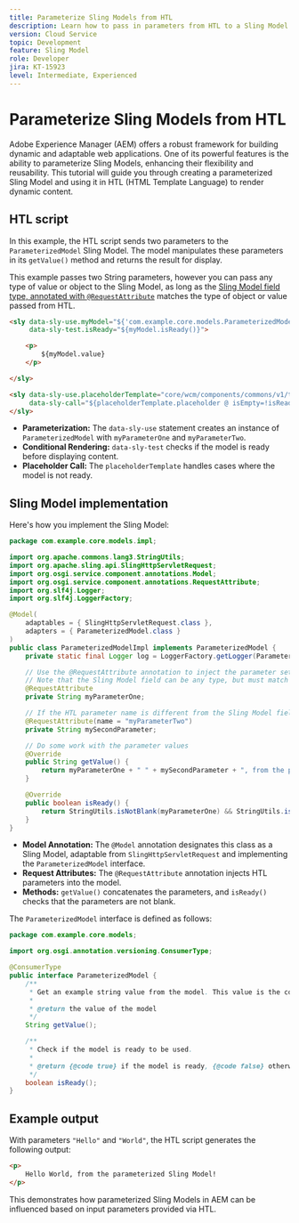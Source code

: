 ```yaml
---
title: Parameterize Sling Models from HTL
description: Learn how to pass in parameters from HTL to a Sling Model in AEM.
version: Cloud Service
topic: Development
feature: Sling Model
role: Developer
jira: KT-15923
level: Intermediate, Experienced
---
```


# Parameterize Sling Models from HTL

Adobe Experience Manager (AEM) offers a robust framework for building dynamic and adaptable web applications. One of its powerful features is the ability to parameterize Sling Models, enhancing their flexibility and reusability. This tutorial will guide you through creating a parameterized Sling Model and using it in HTL (HTML Template Language) to render dynamic content.

## HTL script

In this example, the HTL script sends two parameters to the `ParameterizedModel` Sling Model. The model manipulates these parameters in its `getValue()` method and returns the result for display.

This example passes two String parameters, however you can pass any type of value or object to the Sling Model, as long as the [Sling Model field type, annotated with `@RequestAttribute`](#sling-model-implementation) matches the type of object or value passed from HTL.

```html
<sly data-sly-use.myModel="${'com.example.core.models.ParameterizedModel' @ myParameterOne='Hello', myParameterTwo='World'}"
     data-sly-test.isReady="${myModel.isReady()}">

    <p>
        ${myModel.value}
    </p>

</sly>

<sly data-sly-use.placeholderTemplate="core/wcm/components/commons/v1/templates.html"
     data-sly-call="${placeholderTemplate.placeholder @ isEmpty=!isReady}">
</sly>
```

- **Parameterization:** The `data-sly-use` statement creates an instance of `ParameterizedModel` with `myParameterOne` and `myParameterTwo`.
- **Conditional Rendering:** `data-sly-test` checks if the model is ready before displaying content.
- **Placeholder Call:** The `placeholderTemplate` handles cases where the model is not ready.

## Sling Model implementation

Here's how you implement the Sling Model:

```java
package com.example.core.models.impl;

import org.apache.commons.lang3.StringUtils;
import org.apache.sling.api.SlingHttpServletRequest;
import org.osgi.service.component.annotations.Model;
import org.osgi.service.component.annotations.RequestAttribute;
import org.slf4j.Logger;
import org.slf4j.LoggerFactory;

@Model(
    adaptables = { SlingHttpServletRequest.class },
    adapters = { ParameterizedModel.class }
)
public class ParameterizedModelImpl implements ParameterizedModel {
    private static final Logger log = LoggerFactory.getLogger(ParameterizedModelImpl.class);

    // Use the @RequestAttribute annotation to inject the parameter set in the HTL.
    // Note that the Sling Model field can be any type, but must match the type of object or value passed from HTL.
    @RequestAttribute
    private String myParameterOne;

    // If the HTL parameter name is different from the Sling Model field name, use the name attribute to specify the HTL parameter name
    @RequestAttribute(name = "myParameterTwo")
    private String mySecondParameter;

    // Do some work with the parameter values
    @Override
    public String getValue() {
        return myParameterOne + " " + mySecondParameter + ", from the parameterized Sling Model!";
    }

    @Override
    public boolean isReady() {
        return StringUtils.isNotBlank(myParameterOne) && StringUtils.isNotBlank(mySecondParameter);
    }
}
```

- **Model Annotation:** The `@Model` annotation designates this class as a Sling Model, adaptable from `SlingHttpServletRequest` and implementing the `ParameterizedModel` interface.
- **Request Attributes:** The `@RequestAttribute` annotation injects HTL parameters into the model.
- **Methods:** `getValue()` concatenates the parameters, and `isReady()` checks that the parameters are not blank.

The `ParameterizedModel` interface is defined as follows:

```java
package com.example.core.models;

import org.osgi.annotation.versioning.ConsumerType;

@ConsumerType
public interface ParameterizedModel {
    /**
     * Get an example string value from the model. This value is the concatenation of the two parameters.
     * 
     * @return the value of the model
     */
    String getValue();

    /**
     * Check if the model is ready to be used.
     *
     * @return {@code true} if the model is ready, {@code false} otherwise
     */
    boolean isReady();
}
```

## Example output

With parameters `"Hello"` and `"World"`, the HTL script generates the following output:

```html
<p>
    Hello World, from the parameterized Sling Model!
</p>
```

This demonstrates how parameterized Sling Models in AEM can be influenced based on input parameters provided via HTL.

